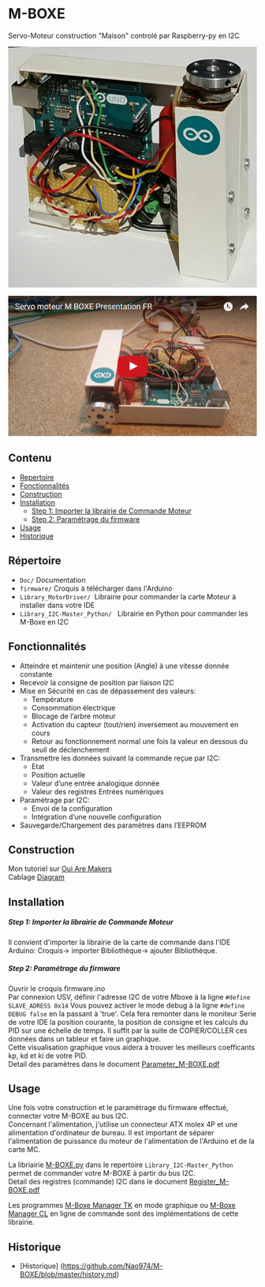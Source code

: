 # M-BOXE

Servo-Moteur construction "Maison" controlé par Raspberry-py en I2C

<img src="https://github.com/Nao974/M-BOXE/blob/master/M-BOXE.jpg" title="Photo M-BOXE" alt="Photo M-Boxe">  


[![](https://github.com/Nao974/M-BOXE/blob/master/doc/M-BOXE_Video.png)](https://youtu.be/asLjmGtZqu0)

## Contenu

* [Repertoire](https://github.com/Nao974/M-BOXE#répertoire)
* [Fonctionnalités](https://github.com/Nao974/M-BOXE/blob/master/README.md#fonctionnalités)
* [Construction](https://github.com/Nao974/M-BOXE#construction)
* [Installation](https://github.com/Nao974/M-BOXE#installation)
	* [Step 1: Importer la librairie de Commande Moteur](https://github.com/Nao974/M-Boxe#step-1-importer-la-librairie-de-commande-moteur)	
	* [Step 2: Paramétrage du firmware](https://github.com/Nao974/M-Boxe#step-2-paramétrage-du-firmware)
* [Usage](https://github.com/Nao974/M-BOXE#usage)
* [Historique](https://github.com/Nao974/M-BOXE#historique)


## Répertoire

* ```Doc/```       Documentation
* ```firmware/```  Croquis à télécharger dans l'Arduino
* ```Library_MotorDriver/```  Librairie pour commander la carte Moteur à installer dans votre IDE
* ```Library_I2C-Master_Python/```   Librairie en Python pour commander les M-Boxe en I2C


## Fonctionnalités

* Atteindre et maintenir une position (Angle) à une vitesse donnée constante
* Recevoir la consigne de position par liaison I2C
* Mise en Sécurité en cas de dépassement des valeurs:
	* Température
	* Consommation électrique
	* Blocage de l’arbre moteur
	* Activation du capteur (tout/rien) inversement au mouvement en cours
	* Retour au fonctionnement normal une fois la valeur en dessous du seuil de déclenchement
* Transmettre les données suivant la commande reçue par I2C:
	* Etat
	* Position actuelle
	* Valeur d’une entrée analogique donnée
	* Valeur des registres Entrées numériques
* Paramétrage par I2C:
	* Envoi de la configuration
	* Intégration d’une nouvelle configuration
* Sauvegarde/Chargement des paramètres dans l’EEPROM


## Construction

Mon tutoriel sur [Oui Are Makers](http://ouiaremakers.com/posts/tutoriel-diy-maxi-servo-moteur-i2c)  
Cablage [Diagram](https://github.com/Nao974/M-BOXE/blob/master/doc/Wiring.png)

## Installation

##### Step 1: Importer la librairie de Commande Moteur 

Il convient d'importer la librairie de la carte de commande dans l'IDE Arduino: 
	Croquis-> importer Bibliothèque-> ajouter Bibliothèque.


##### Step 2: Paramétrage du firmware

Ouvrir le croquis firmware.ino  
Par connexion USV, définir l'adresse I2C de votre Mboxe à la ligne ``` #define SLAVE_ADRESS 0x14 ```
Vous pouvez activer le mode debug à la ligne ```#define DEBUG false``` en la passant à 'true'. Cela fera remonter dans le moniteur Serie de votre IDE la position courante, la position de consigne et les calculs du PID sur une échelle de temps. Il suffit par la suite de COPIER/COLLER ces données dans un tableur et faire un graphique.  
Cette visualisation graphique vous aidera à trouver les meilleurs coefficants kp, kd et ki de votre PID.  
Detail des paramètres dans le document [Parameter_M-BOXE.pdf](https://github.com/Nao974/M-BOXE/blob/master/doc/Parameter_M-BOXE.pdf)


## Usage

Une fois votre construction et le paramétrage du firmware effectué, connecter votre M-BOXE au bus I2C.  
Concernant l'alimentation, j'utilise un connecteur ATX molex 4P et une alimentation d'ordinateur de bureau. Il est important de séparer l'alimentation de puissance du moteur de l'alimentation de l'Arduino et de la carte MC.  

La libriairie [M-BOXE.py](https://github.com/Nao974/M-BOXE/blob/master/Library_I2C-Master_Python/M-BOXE.py) dans le repertoire `Library_I2C-Master_Python` permet de commander votre M-BOXE à partir du bus I2C.  
Detail des registres (commande) I2C dans le document [Register_M-BOXE.pdf](https://github.com/Nao974/M-BOXE/blob/master/doc/Register_I2C_M-BOXE.pdf)  

Les programmes [M-Boxe Manager TK](https://github.com/Nao974/M-BOXE_Manager_TK) en mode graphique ou  [M-Boxe Manager CL](https://github.com/Nao974/M-BOXE_Manager_CL) en ligne de commande sont des implémentations de cette librairie.


## Historique

- [Historique] (https://github.com/Nao974/M-BOXE/blob/master/history.md)


